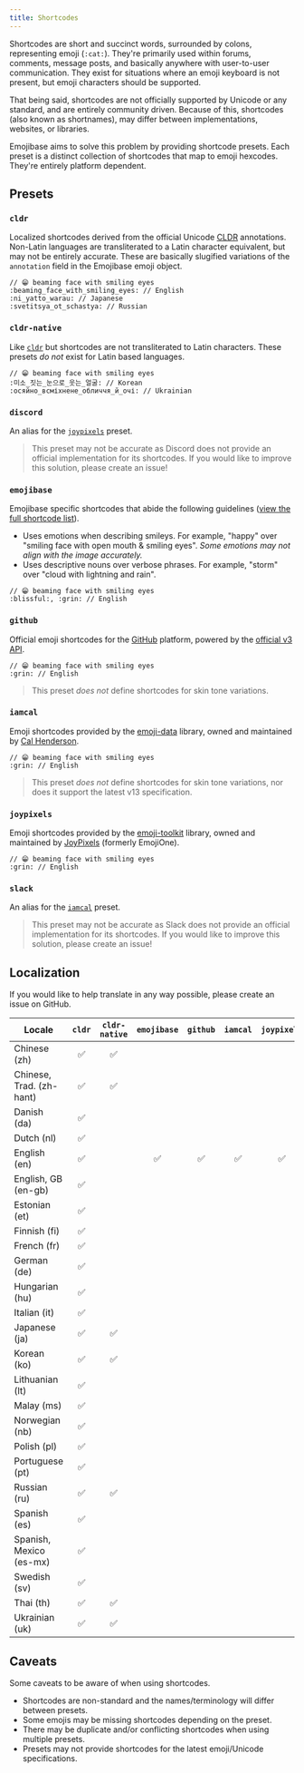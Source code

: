 ```yaml
---
title: Shortcodes
---
```


Shortcodes are short and succinct words, surrounded by colons, representing emoji (`:cat:`). They're
primarily used within forums, comments, message posts, and basically anywhere with user-to-user
communication. They exist for situations where an emoji keyboard is not present, but emoji
characters should be supported.

That being said, shortcodes are not officially supported by Unicode or any standard, and are
entirely community driven. Because of this, shortcodes (also known as shortnames), may differ
between implementations, websites, or libraries.

Emojibase aims to solve this problem by providing shortcode presets. Each preset is a distinct
collection of shortcodes that map to emoji hexcodes. They're entirely platform dependent.

## Presets

### `cldr`

Localized shortcodes derived from the official Unicode [CLDR][cldr] annotations. Non-Latin languages
are transliterated to a Latin character equivalent, but may not be entirely accurate. These are
basically slugified variations of the `annotation` field in the Emojibase emoji object.

```
// 😁 beaming face with smiling eyes
:beaming_face_with_smiling_eyes: // English
:ni_yatto_warau: // Japanese
:svetitsya_ot_schastya: // Russian
```

### `cldr-native`

Like [`cldr`](#cldr) but shortcodes are not transliterated to Latin characters. These presets _do
not_ exist for Latin based languages.

```
// 😁 beaming face with smiling eyes
:미소_짓는_눈으로_웃는_얼굴: // Korean
:осяйно_всміхнене_обличчя_й_очі: // Ukrainian
```

### `discord`

An alias for the [`joypixels`](#joypixels) preset.

> This preset may not be accurate as Discord does not provide an official implementation for its
> shortcodes. If you would like to improve this solution, please create an issue!

### `emojibase`

Emojibase specific shortcodes that abide the following guidelines
([view the full shortcode list](https://github.com/milesj/emojibase/blob/master/packages/generator/src/resources/shortcodes.ts)).

- Uses emotions when describing smileys. For example, "happy" over "smiling face with open mouth &
  smiling eyes". _Some emotions may not align with the image accurately._
- Uses descriptive nouns over verbose phrases. For example, "storm" over "cloud with lightning and
  rain".

```
// 😁 beaming face with smiling eyes
:blissful:, :grin: // English
```

### `github`

Official emoji shortcodes for the [GitHub](https://github.com) platform, powered by the
[official v3 API](https://api.github.com/emojis).

```
// 😁 beaming face with smiling eyes
:grin: // English
```

> This preset _does not_ define shortcodes for skin tone variations.

### `iamcal`

Emoji shortcodes provided by the [emoji-data](https://github.com/iamcal/emoji-data) library, owned
and maintained by [Cal Henderson](https://github.com/iamcal).

```
// 😁 beaming face with smiling eyes
:grin: // English
```

> This preset _does not_ define shortcodes for skin tone variations, nor does it support the latest
> v13 specification.

### `joypixels`

Emoji shortcodes provided by the [emoji-toolkit](https://github.com/joypixels/emoji-toolkit)
library, owned and maintained by [JoyPixels](https://github.com/joypixels) (formerly EmojiOne).

```
// 😁 beaming face with smiling eyes
:grin: // English
```

### `slack`

An alias for the [`iamcal`](#iamcal) preset.

> This preset may not be accurate as Slack does not provide an official implementation for its
> shortcodes. If you would like to improve this solution, please create an issue!

## Localization

If you would like to help translate in any way possible, please create an issue on GitHub.

| Locale                   | `cldr` | `cldr-native` | `emojibase` | `github` | `iamcal` | `joypixels` |
| ------------------------ | :----: | :-----------: | :---------: | :------: | :------: | :---------: |
| Chinese (zh)             |   ✅   |      ✅       |             |          |          |             |
| Chinese, Trad. (zh-hant) |   ✅   |      ✅       |             |          |          |             |
| Danish (da)              |   ✅   |               |             |          |          |             |
| Dutch (nl)               |   ✅   |               |             |          |          |             |
| English (en)             |   ✅   |               |     ✅      |    ✅    |    ✅    |     ✅      |
| English, GB (en-gb)      |   ✅   |               |             |          |          |             |
| Estonian (et)            |   ✅   |               |             |          |          |             |
| Finnish (fi)             |   ✅   |               |             |          |          |             |
| French (fr)              |   ✅   |               |             |          |          |             |
| German (de)              |   ✅   |               |             |          |          |             |
| Hungarian (hu)           |   ✅   |               |             |          |          |             |
| Italian (it)             |   ✅   |               |             |          |          |             |
| Japanese (ja)            |   ✅   |      ✅       |             |          |          |             |
| Korean (ko)              |   ✅   |      ✅       |             |          |          |             |
| Lithuanian (lt)          |   ✅   |               |             |          |          |             |
| Malay (ms)               |   ✅   |               |             |          |          |             |
| Norwegian (nb)           |   ✅   |               |             |          |          |             |
| Polish (pl)              |   ✅   |               |             |          |          |             |
| Portuguese (pt)          |   ✅   |               |             |          |          |             |
| Russian (ru)             |   ✅   |      ✅       |             |          |          |             |
| Spanish (es)             |   ✅   |               |             |          |          |             |
| Spanish, Mexico (es-mx)  |   ✅   |               |             |          |          |             |
| Swedish (sv)             |   ✅   |               |             |          |          |             |
| Thai (th)                |   ✅   |      ✅       |             |          |          |             |
| Ukrainian (uk)           |   ✅   |      ✅       |             |          |          |             |

## Caveats

Some caveats to be aware of when using shortcodes.

- Shortcodes are non-standard and the names/terminology will differ between presets.
- Some emojis may be missing shortcodes depending on the preset.
- There may be duplicate and/or conflicting shortcodes when using multiple presets.
- Presets may not provide shortcodes for the latest emoji/Unicode specifications.

[cldr]: http://cldr.unicode.org/index/downloads/cldr-37
